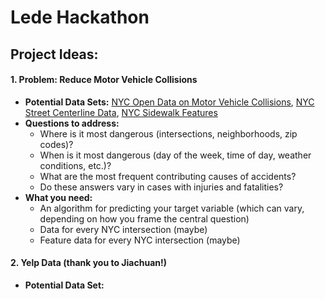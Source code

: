 # Lede Hackathon

## Project Ideas:

#### 1. Problem: Reduce Motor Vehicle Collisions
- **Potential Data Sets:** [NYC Open Data on Motor Vehicle Collisions](https://data.cityofnewyork.us/Public-Safety/NYPD-Motor-Vehicle-Collisions/h9gi-nx95), [NYC Street Centerline Data](https://data.cityofnewyork.us/City-Government/NYC-Street-Centerline-CSCL-/exjm-f27b), [NYC Sidewalk Features](https://data.cityofnewyork.us/City-Government/Sidewalk-Features/vfx9-tbb6)
- **Questions to address:**
	* Where is it most dangerous (intersections, neighborhoods, zip codes)?
	* When is it most dangerous (day of the week, time of day, weather conditions, etc.)?
	* What are the most frequent contributing causes of accidents? 
	* Do these answers vary in cases with injuries and fatalities?
- **What you need:**
	* An algorithm for predicting your target variable (which can vary, depending on how you frame the central question)
	* Data for every NYC intersection (maybe)
	* Feature data for every NYC intersection (maybe)
		
	
#### 2. Yelp Data (thank you to Jiachuan!)
- **Potential Data Set:** 